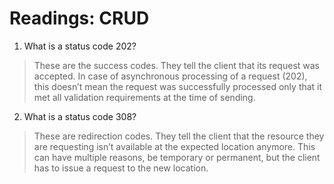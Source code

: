# Readings: CRUD

1. What is a status code 202?
> These are the success codes. They tell the client that its request was accepted. In case of asynchronous processing of a request (202), this doesn’t mean the request was successfully processed only that it met all validation requirements at the time of sending.

2. What is a status code 308? 
> These are redirection codes. They tell the client that the resource they are requesting isn’t available at the expected location anymore. This can have multiple reasons, be temporary or permanent, but the client has to issue a request to the new location.
